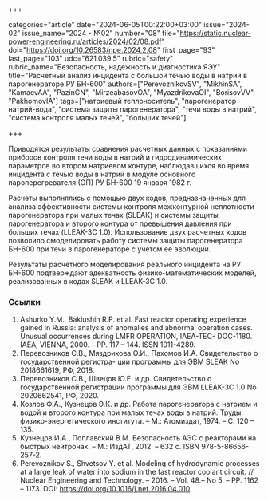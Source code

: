 +++

categories="article"
date="2024-06-05T00:22:00+03:00"
issue="2024-02"
issue_name="2024 - №02"
number="08"
file="https://static.nuclear-power-engineering.ru/articles/2024/02/08.pdf"
doi="https://doi.org/10.26583/npe.2024.2.08"
first_page="93"
last_page="103"
udc="621.039.5"
rubric="safety"
rubric_name="Безопасность, надежность и диагностика ЯЭУ"
title="Расчетный анализ инцидента с большой течью воды в натрий в парогенераторе РУ БН-600"
authors=["PerevoznikovSV", "MikhinSA", "KamaevAA", "PazinGN", "MirzeabasovOA", "MyazdrikovaOI", "BorisovVV", "PakhomovIA"]
tags=["натриевый теплоноситель", "парогенератор натрий-вода", "система защиты парогенератора", "течи воды в натрий", "система контроля малых течей", "больших течей"]

+++

Приводятся результаты сравнения расчетных данных с показаниями приборов контроля течи воды в натрий и гидродинамических параметров во втором натриевом контуре, наблюдавшихся во время инцидента с течью воды в натрий в модуле основного пароперегревателя (ОП) РУ БН-600 19 января 1982 г.

Расчеты выполнялись с помощью двух кодов, предназначенных для анализа эффективности системы контроля межконтурной неплотности парогенератора при малых течах (SLEAK) и системы защиты парогенератора и второго контура от превышения давления при больших течах (LLEAK-3C 1.0).
Использование двух расчетных кодов позволило смоделировать работу системы защиты парогенератора БН-600 при течи в парогенераторе с учетом ее эволюции.

Результаты расчетного моделирования реального инцидента на РУ БН-600 подтверждают адекватность физико-математических моделей, реализованных в кодах SLEAK и LLEAK-3C 1.0.

### Ссылки

1. Ashurko Y.M., Baklushin R.P. et al. Fast reactor operating experience gained in Russia: analysis of anomalies and abnormal operation cases. Unusual occurrences during LMFR OPERATION, IAEA-TEC- DOC-1180. IAEA, VIENNA, 2000. – РР. 117 – 144. ISSN 1011-4289.
2. Перевозников С.В., Мяздрикова О.И., Пахомов И.А. Свидетельство о государственной регистра- ции программы для ЭВМ SLEAK No 2018661619, РФ, 2018.
3. Перевозников С.В., Швецов Ю.Е. и др. Свидетельство о государственной регистрации программы для ЭВМ LLEAK-3C 1.0 No 2020662541, РФ, 2020.
4. Козлов Ф.А., Кузнецов Э.К. и др. Работа парогенератора с натрием и водой и второго контура при малых течах воды в натрий. Труды физико-энергетического института. – М.: Атомиздат, 1974. – C. 120 – 135.
5. Кузнецов И.А., Поплавский В.М. Безопасность АЭС с реакторами на быстрых нейтронах. – М.: ИздАТ, 2012. – 632 с. ISBN 978-5-86656-257-2.
6. Perevoznikov S., Shvetsov Y. et al. Modeling of hydrodynamic processes at a large leak of water into sodium in the fast reactor coolant circuit. // Nuclear Engineering and Technology. – 2016. – Vol. 48.– No 5. – PP. 1162 – 1173. DOI: https://doi.org/10.1016/j.net.2016.04.010
